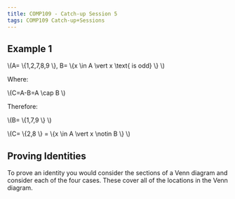 ```yaml
---
title: COMP109 - Catch-up Session 5
tags: COMP109 Catch-up+Sessions
---
```

## Example 1
 \\(A= \\{1,2,7,8,9 \\}, B= \\{x \\in A \\vert x  \\text{ is odd} \\} \\)

Where:

 \\(C=A-B=A \\cap B \\)

Therefore:

 \\(B= \\{1,7,9 \\} \\)

 \\(C= \\{2,8 \\} =  \\{x \\in A  \\vert x  \\notin B \\} \\)

## Proving Identities
To prove an identity you would consider the sections of a Venn diagram and consider each of the four cases. These cover all of the locations in the Venn diagram.
